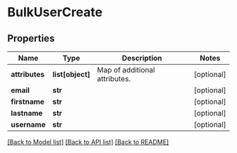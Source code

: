# BulkUserCreate

## Properties
Name | Type | Description | Notes
------------ | ------------- | ------------- | -------------
**attributes** | **list[object]** | Map of additional attributes. | [optional] 
**email** | **str** |  | [optional] 
**firstname** | **str** |  | [optional] 
**lastname** | **str** |  | [optional] 
**username** | **str** |  | [optional] 

[[Back to Model list]](../README.md#documentation-for-models) [[Back to API list]](../README.md#documentation-for-api-endpoints) [[Back to README]](../README.md)


